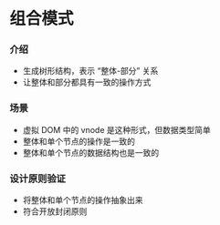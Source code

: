 # 组合模式
### 介绍
- 生成树形结构，表示 “整体-部分” 关系
- 让整体和部分都具有一致的操作方式

### 场景
- 虚拟 DOM 中的 vnode 是这种形式，但数据类型简单
- 整体和单个节点的操作是一致的
- 整体和单个节点的数据结构也是一致的

### 设计原则验证
- 将整体和单个节点的操作抽象出来
- 符合开放封闭原则

